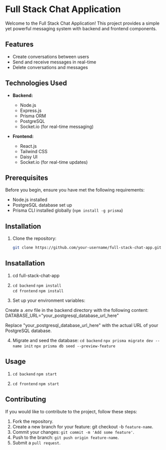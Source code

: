 # Full Stack Chat Application

Welcome to the Full Stack Chat Application! This project provides a simple yet powerful messaging system with backend and frontend components.

## Features

- Create conversations between users
- Send and receive messages in real-time
- Delete conversations and messages

## Technologies Used

- **Backend:**

  - Node.js
  - Express.js
  - Prisma ORM
  - PostgreSQL
  - Socket.io (for real-time messaging)

- **Frontend:**
  - React.js
  - Tailwind CSS
  - Daisy UI
  - Socket.io (for real-time updates)

## Prerequisites

Before you begin, ensure you have met the following requirements:

- Node.js installed
- PostgreSQL database set up
- Prisma CLI installed globally (`npm install -g prisma`)

## Installation

1. Clone the repository:

   ```bash
   git clone https://github.com/your-username/full-stack-chat-app.git
   ```

## Insatallation

1. cd full-stack-chat-app

2. `cd backend`
   `npm install`\
   `cd frontend`
   `npm install`

3. Set up your environment variables:

Create a .env file in the backend directory with the following content:
DATABASE_URL="your_postgresql_database_url_here"

Replace "your_postgresql_database_url_here" with the actual URL of your PostgreSQL database.

4. Migrate and seed the database:
   `cd backend`
   `npx prisma migrate dev --name init`
   `npx prisma db seed --preview-feature`

## Usage

1. `cd backend`
   `npm start`

2. `cd frontend`
   `npm start`

## Contributing

If you would like to contribute to the project, follow these steps:

1. Fork the repository.
2. Create a new branch for your feature: git checkout -b `feature-name`.
3. Commit your changes: `git commit -m 'Add some feature'`.
4. Push to the branch: `git push origin feature-name`.
5. Submit a `pull request`.
